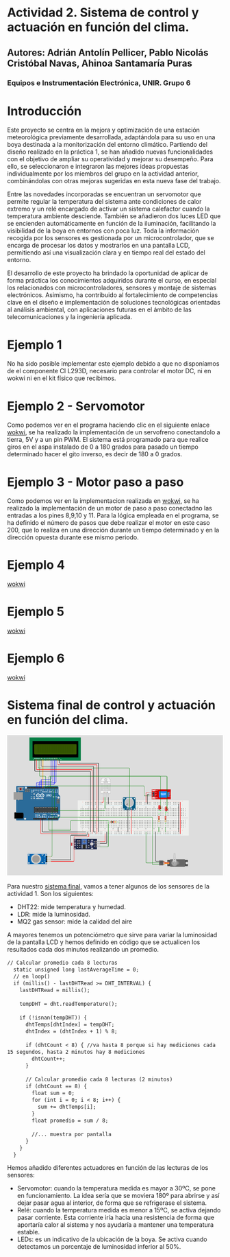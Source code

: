 # Actividad 2. Sistema de control y actuación en función del clima.
## Autores: Adrián Antolín Pellicer, Pablo Nicolás Cristóbal Navas, Ahinoa Santamaría Puras
### Equipos e Instrumentación Electrónica, UNIR. Grupo 6

# Introducción
Este proyecto se centra en la mejora y optimización de una estación meteorológica previamente desarrollada, adaptándola para su uso en una boya destinada a la monitorización del entorno climático. Partiendo del diseño realizado en la práctica 1, se han añadido nuevas funcionalidades con el objetivo de ampliar su operatividad y mejorar su desempeño. Para ello, se seleccionaron e integraron las mejores ideas propuestas individualmente por los miembros del grupo en la actividad anterior, combinándolas con otras mejoras sugeridas en esta nueva fase del trabajo.

Entre las novedades incorporadas se encuentran un servomotor que permite regular la temperatura del sistema ante condiciones de calor extremo y un relé encargado de activar un sistema calefactor cuando la temperatura ambiente desciende. También se añadieron dos luces LED que se encienden automáticamente en función de la iluminación, facilitando la visibilidad de la boya en entornos con poca luz. Toda la información recogida por los sensores es gestionada por un microcontrolador, que se encarga de procesar los datos y mostrarlos en una pantalla LCD, permitiendo así una visualización clara y en tiempo real del estado del entorno.

El desarrollo de este proyecto ha brindado la oportunidad de aplicar de forma práctica los conocimientos adquiridos durante el curso, en especial los relacionados con microcontroladores, sensores y montaje de sistemas electrónicos. Asimismo, ha contribuido al fortalecimiento de competencias clave en el diseño e implementación de soluciones tecnológicas orientadas al análisis ambiental, con aplicaciones futuras en el ámbito de las telecomunicaciones y la ingeniería aplicada.

# Ejemplo 1
No ha sido posible implementar este ejemplo debido a que no disponíamos de el componente CI L293D, necesario para controlar el motor DC, ni en wokwi ni en el kit físico que recibimos. 

# Ejemplo 2 - Servomotor
Como podemos ver en el programa haciendo clic en el siguiente enlace [wokwi](https://wokwi.com/projects/432313638470879233), se ha realizado la implementación de un servofreno conectandolo a tierra, 5V y a un pin PWM.
El sistema está programado para que realice giros en el aspa instalado de 0 a 180 grados para pasado un tiempo determinado hacer el gito inverso, es decir de 180 a 0 grados.

# Ejemplo 3 - Motor paso a paso
Como podemos ver en la implementacion realizada en [wokwi](https://wokwi.com/projects/432314677733555201), se ha realizado la implementación de un motor de paso a paso conectadno las entradas a los pines 8,9,10 y 11.
Para la lógica empleada en el programa, se ha definido el número de pasos que debe realizar el motor en este caso 200, que lo realiza en una dirección durante un tiempo determinado y en la dirección opuesta durante ese mismo periodo.


# Ejemplo 4
[wokwi](https://wokwi.com/projects/431938639801559041)

# Ejemplo 5
[wokwi](https://wokwi.com/projects/432310955268316161)

# Ejemplo 6
[wokwi](https://wokwi.com/projects/432136645298838529)

# Sistema final de control y actuación en función del clima.
![Esquema sistema final](image.png)

Para nuestro [sistema final](https://wokwi.com/projects/432309953936838657), vamos a tener algunos de los sensores de la actividad 1. Son los siguientes:
- DHT22: mide temperatura y humedad.
- LDR: mide la luminosidad.
- MQ2 gas sensor: mide la calidad del aire

A mayores tenemos un potenciómetro que sirve para variar la luminosidad de la pantalla LCD y hemos definido en código que se actualicen los resultados cada dos minutos realizando un promedio.
```
// Calcular promedio cada 8 lecturas
  static unsigned long lastAverageTime = 0;
  // en loop()
  if (millis() - lastDHTRead >= DHT_INTERVAL) {
    lastDHTRead = millis();

    tempDHT = dht.readTemperature();

    if (!isnan(tempDHT)) {
      dhtTemps[dhtIndex] = tempDHT;
      dhtIndex = (dhtIndex + 1) % 8;

      if (dhtCount < 8) { //va hasta 8 porque si hay mediciones cada 15 segundos, hasta 2 minutos hay 8 mediciones
        dhtCount++;
      }

      // Calcular promedio cada 8 lecturas (2 minutos)
      if (dhtCount == 8) {
        float sum = 0;
        for (int i = 0; i < 8; i++) {
          sum += dhtTemps[i];
        }
        float promedio = sum / 8;

        //... muestra por pantalla
      }
    }
  } 
```

Hemos añadido diferentes actuadores en función de las lecturas de los sensores:
- Servomotor: cuando la temperatura medida es mayor a 30ºC, se pone en funcionamiento. La idea sería que se moviera 180º para abrirse y así dejar pasar agua al interior, de forma que se refrigerase el sistema.
- Relé: cuando la temperatura medida es menor a 15ºC, se activa dejando pasar corriente. Esta corriente iría hacia una resistencia de forma que aportaría calor al sistema y nos ayudaría a mantener una temperatura estable.
- LEDs: es un indicativo de la ubicación de la boya. Se activa cuando detectamos un porcentaje de luminosidad inferior al 50%.
